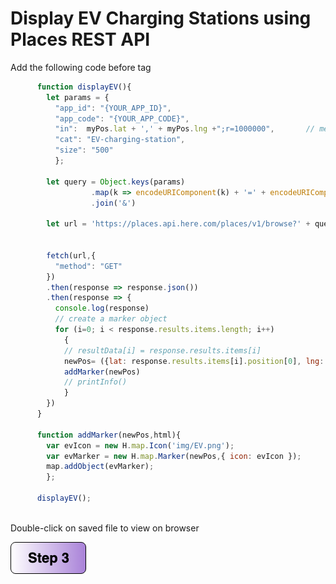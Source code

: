 


# Display EV Charging Stations using Places REST API
Add the following code before </script> tag
```javascript
      function displayEV(){
        let params = {
          "app_id": "{YOUR_APP_ID}",
          "app_code": "{YOUR_APP_CODE}",
          "in":  myPos.lat + ',' + myPos.lng +";r=1000000",       // meters
          "cat": "EV-charging-station",
          "size": "500"
          };

        let query = Object.keys(params)
                  .map(k => encodeURIComponent(k) + '=' + encodeURIComponent(params[k]))
                  .join('&')

        let url = 'https://places.api.here.com/places/v1/browse?' + query


        fetch(url,{
          "method": "GET"
        })
        .then(response => response.json())
        .then(response => {
          console.log(response)
          // create a marker object
          for (i=0; i < response.results.items.length; i++)
            {  
            // resultData[i] = response.results.items[i]
            newPos= ({lat: response.results.items[i].position[0], lng: response.results.items[i].position[1]});
            addMarker(newPos)
            // printInfo()
            } 
        })
      }

      function addMarker(newPos,html){
        var evIcon = new H.map.Icon('img/EV.png');
        var evMarker = new H.map.Marker(newPos,{ icon: evIcon });
        map.addObject(evMarker);
        };

      displayEV();
```
</br> Double-click on saved file to view on browser

[![Foo](https://github.com/heremaps/devrel-workshops/blob/master/javascript/intro-shruti/img/s3.png)](https://github.com/heremaps/devrel-workshops/blob/master/javascript/intro-shruti/Step3.md) 

